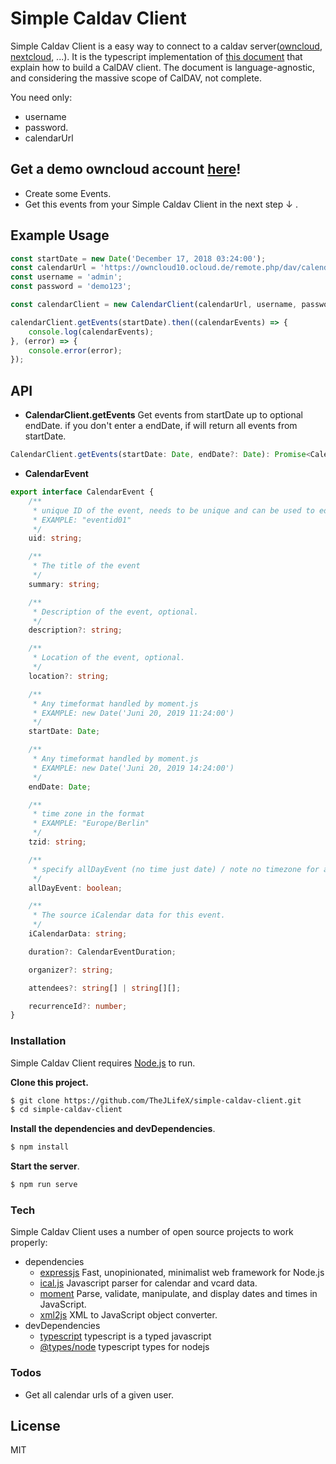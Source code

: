 # Simple Caldav Client

Simple Caldav Client is a easy way to connect to a caldav server([owncloud](https://ocloud.de/owncloud.html), [nextcloud](https://nextcloud.com/), ...). It is the typescript implementation of [this document](http://sabre.io/dav/building-a-caldav-client/)
 that explain how to build a CalDAV client. The document is language-agnostic, and considering the massive scope of CalDAV, not complete.

You need only:
  - username
  - password.
  - calendarUrl

## Get a demo owncloud account [here](https://ocloud.de/owncloud.html)!
  - Create some Events.
  - Get this events from your Simple Caldav Client in the next step  ↓ .
## Example Usage
```ts
const startDate = new Date('December 17, 2018 03:24:00');
const calendarUrl = 'https://owncloud10.ocloud.de/remote.php/dav/calendars/admin/personal/';
const username = 'admin';
const password = 'demo123';

const calendarClient = new CalendarClient(calendarUrl, username, password);

calendarClient.getEvents(startDate).then((calendarEvents) => {
    console.log(calendarEvents);
}, (error) => {
    console.error(error);
});
```
## API

- **CalendarClient.getEvents**
   Get events from startDate up to optional endDate. if you don't enter a endDate, if will return all events from startDate.
```ts
CalendarClient.getEvents(startDate: Date, endDate?: Date): Promise<CalendarEvent[]>
```
- **CalendarEvent**
```ts
export interface CalendarEvent {
    /**
     * unique ID of the event, needs to be unique and can be used to edit the event in the future
     * EXAMPLE: "eventid01"
     */
    uid: string;

    /**
     * The title of the event
     */
    summary: string;

    /**
     * Description of the event, optional.
     */
    description?: string;

    /**
     * Location of the event, optional.
     */
    location?: string;

    /**
     * Any timeformat handled by moment.js
     * EXAMPLE: new Date('Juni 20, 2019 11:24:00')
     */
    startDate: Date;

    /**
     * Any timeformat handled by moment.js
     * EXAMPLE: new Date('Juni 20, 2019 14:24:00')
     */
    endDate: Date;

    /**
     * time zone in the format
     * EXAMPLE: "Europe/Berlin"
     */
    tzid: string;

    /**
     * specify allDayEvent (no time just date) / note no timezone for allDayEvents
     */
    allDayEvent: boolean;

    /**
     * The source iCalendar data for this event.
     */
    iCalendarData: string;

    duration?: CalendarEventDuration;

    organizer?: string;

    attendees?: string[] | string[][];

    recurrenceId?: number;
}
```
### Installation

Simple Caldav Client requires [Node.js](https://nodejs.org/) to run.

**Clone this project.**
```sh
$ git clone https://github.com/TheJLifeX/simple-caldav-client.git
$ cd simple-caldav-client
```

**Install the dependencies and devDependencies**.
```sh
$ npm install
```
**Start the server**.
```sh
$ npm run serve
```

### Tech

Simple Caldav Client uses a number of open source projects to work properly:
 - dependencies
    - [expressjs](https://expressjs.com) Fast, unopinionated, minimalist web framework for Node.js
    - [ical.js](https://github.com/mozilla-comm/ical.js/) Javascript parser for calendar and vcard data. 
    - [moment](https://momentjs.com/) Parse, validate, manipulate, and display dates and times in JavaScript.
    - [xml2js](https://github.com/Leonidas-from-XIV/node-xml2js) XML to JavaScript object converter.
 - devDependencies
    - [typescript](https://www.typescriptlang.org/) typescript is a typed javascript
    - [@types/node](https://www.npmjs.com/package/@types/node) typescript types for nodejs


### Todos

 - Get all calendar urls of a given user.

License
----

MIT

